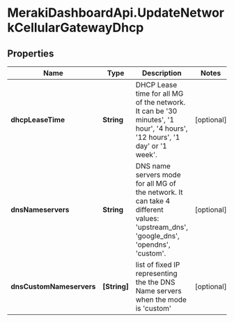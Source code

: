 # MerakiDashboardApi.UpdateNetworkCellularGatewayDhcp

## Properties
Name | Type | Description | Notes
------------ | ------------- | ------------- | -------------
**dhcpLeaseTime** | **String** | DHCP Lease time for all MG of the network. It can be '30 minutes', '1 hour', '4 hours', '12 hours', '1 day' or '1 week'. | [optional] 
**dnsNameservers** | **String** | DNS name servers mode for all MG of the network. It can take 4 different values: 'upstream_dns', 'google_dns', 'opendns', 'custom'. | [optional] 
**dnsCustomNameservers** | **[String]** | list of fixed IP representing the the DNS Name servers when the mode is 'custom' | [optional] 



